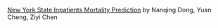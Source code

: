 [New York State Inpatients Mortality Prediction](https://github.com/NanqingD/Learning_With_Big_Messy_Data) by Nanqing Dong, Yuan Cheng, Ziyi Chen
